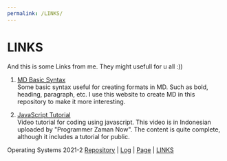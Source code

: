 ```yaml
---
permalink: /LINKS/
---
```


# LINKS  
And this is some Links from me. They might usefull for u all :))  

1. [MD Basic Syntax](https://www.markdownguide.org/basic-syntax/)  
Some basic syntax useful for creating formats in MD. Such as bold, heading, paragraph, etc. I use this website to create MD in this repository to make it more interesting.  

2. [JavaScript Tutorial](https://www.youtube.com/watch?v=SDROba_M42g&t=3125s&ab_channel=ProgrammerZamanNow)  
Video tutorial for coding using javascript. This video is in Indonesian uploaded by "Programmer Zaman Now". The content is quite complete, although it includes a tutorial for public.  

Operating Systems 2021-2
[Repository](https://github.com/akmalgomal3/os212) |
[Log](https://github.com/akmalgomal3/os212/blob/master/TXT/mylog.txt) |
[Page](https://akmalgomal3.github.io/os212/) |
[LINKS](https://akmalgomal3.github.io/os212/LINKS/)
